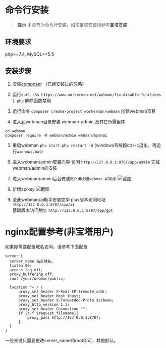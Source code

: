 # 命令行安装

> **提示**
> 本章节为命令行安装，如需宝塔安装请参考[宝塔安装](bt.md)

## 环境要求
php>=7.4, MySQL>=5.5

## 安装步骤

1. 安装[composer](https://getcomposer.org/download/) （已经安装过的忽略）

2. 运行`curl -Ss https://www.workerman.net/webman/fix-disable-functions | php` 解除函数禁用

3. 运行命令 `composer create-project workerman/webman` 创建webman项目

4. 进入到webman目录安装 webman-admin 及其它所需组件

```
cd webman
composer require -W webman/admin webman/openai
```

5. 重启webman
   `php start.php restart -d` (windows系统按ctrl+c退出，再运行`widnows.bat`)

6. 进入webman/admin安装向导
   访问 `http://127.0.0.1:8787/app/admin` 完成webman/admin的安装

7. 进入webman/admin后台安装`用户模块`和`webman AI助手`
   ![截图](https://www.workerman.net/upload/img/20230823/2364e56e9f955f.png)

8. 新增apikey
   ![截图](https://www.workerman.net/upload/img/20240318/1865f7a85153b3.png)

9. 至此webman/ai助手安装完毕
   plus版本访问地址 `http://127.0.0.1:8787/app/ai`  
   基础版本访问地址 `http://127.0.0.1:8787/app/gpt`  


# nginx配置参考(非宝塔用户)

如果你需要配置域名访问，请参考下面配置

```
server {
  server_name 站点域名;
  listen 80;
  access_log off;
  proxy_buffering off;
  root /your/webman/public;

  location ^~ / {
      proxy_set_header X-Real-IP $remote_addr;
      proxy_set_header Host $host;
      proxy_set_header X-Forwarded-Proto $scheme;
      proxy_http_version 1.1;
      proxy_set_header Connection "";
      if (!-f $request_filename){
          proxy_pass http://127.0.0.1:8787;
      }
  }
}
```
一般来说只需要更改server_name和root即可，其他默认。

